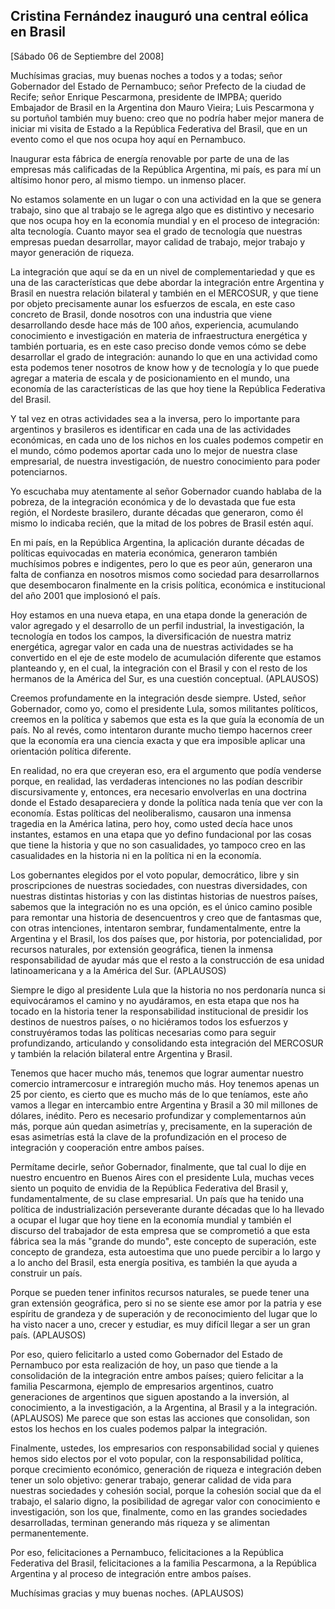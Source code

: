 Cristina Fernández inauguró una central eólica en Brasil
--------------------------------------------------------

[Sábado 06 de Septiembre del 2008]

Muchísimas gracias, muy buenas noches a todos y a todas; señor
Gobernador del Estado de Pernambuco; señor Prefecto de la ciudad de
Recife; señor Enrique Pescarmona, presidente de IMPBA; querido Embajador
de Brasil en la Argentina don Mauro Vieira; Luis Pescarmona y su
portuñol también muy bueno: creo que no podría haber mejor manera de
iniciar mi visita de Estado a la República Federativa del Brasil, que en
un evento como el que nos ocupa hoy aquí en Pernambuco.

Inaugurar esta fábrica de energía renovable por parte de una de las
empresas más calificadas de la República Argentina, mi país, es para mí
un altísimo honor pero, al mismo tiempo. un inmenso placer.

No estamos solamente en un lugar o con una actividad en la que se genera
trabajo, sino que al trabajo se le agrega algo que es distintivo y
necesario que nos ocupa hoy en la economía mundial y en el proceso de
integración: alta tecnología. Cuanto mayor sea el grado de tecnología
que nuestras empresas puedan desarrollar, mayor calidad de trabajo,
mejor trabajo y mayor generación de riqueza.

La integración que aquí se da en un nivel de complementariedad y que es
una de las características que debe abordar la integración entre
Argentina y Brasil en nuestra relación bilateral y también en el
MERCOSUR, y que tiene por objeto precisamente aunar los esfuerzos de
escala, en este caso concreto de Brasil, donde nosotros con una
industria que viene desarrollando desde hace más de 100 años,
experiencia, acumulando conocimiento e investigación en materia de
infraestructura energética y también portuaria, es en este caso preciso
donde vemos cómo se debe desarrollar el grado de integración: aunando lo
que en una actividad como esta podemos tener nosotros de know how y de
tecnología y lo que puede agregar a materia de escala y de
posicionamiento en el mundo, una economía de las características de las
que hoy tiene la República Federativa del Brasil.

Y tal vez en otras actividades sea a la inversa, pero lo importante para
argentinos y brasileros es identificar en cada una de las actividades
económicas, en cada uno de los nichos en los cuales podemos competir en
el mundo, cómo podemos aportar cada uno lo mejor de nuestra clase
empresarial, de nuestra investigación, de nuestro conocimiento para
poder potenciarnos.

Yo escuchaba muy atentamente al señor Gobernador cuando hablaba de la
pobreza, de la integración económica y de lo devastada que fue esta
región, el Nordeste brasilero, durante décadas que generaron, como él
mismo lo indicaba recién, que la mitad de los pobres de Brasil estén
aquí.

En mi país, en la República Argentina, la aplicación durante décadas de
políticas equivocadas en materia económica, generaron también muchísimos
pobres e indigentes, pero lo que es peor aún, generaron una falta de
confianza en nosotros mismos como sociedad para desarrollarnos que
desembocaron finalmente en la crisis política, económica e institucional
del año 2001 que implosionó el país.

Hoy estamos en una nueva etapa, en una etapa donde la generación de
valor agregado y el desarrollo de un perfil industrial, la
investigación, la tecnología en todos los campos, la diversificación de
nuestra matriz energética, agregar valor en cada una de nuestras
actividades se ha convertido en el eje de este modelo de acumulación
diferente que estamos planteando y, en el cual, la integración con el
Brasil y con el resto de los hermanos de la América del Sur, es una
cuestión conceptual. (APLAUSOS)

Creemos profundamente en la integración desde siempre. Usted, señor
Gobernador, como yo, como el presidente Lula, somos militantes
políticos, creemos en la política y sabemos que esta es la que guía la
economía de un país. No al revés, como intentaron durante mucho tiempo
hacernos creer que la economía era una ciencia exacta y que era
imposible aplicar una orientación política diferente.

En realidad, no era que creyeran eso, era el argumento que podía
venderse porque, en realidad, las verdaderas intenciones no las podían
describir discursivamente y, entonces, era necesario envolverlas en una
doctrina donde el Estado desapareciera y donde la política nada tenía
que ver con la economía. Estas políticas del neoliberalismo, causaron
una inmensa tragedia en la América latina, pero hoy, como usted decía
hace unos instantes, estamos en una etapa que yo defino fundacional por
las cosas que tiene la historia y que no son casualidades, yo tampoco
creo en las casualidades en la historia ni en la política ni en la
economía.

Los gobernantes elegidos por el voto popular, democrático, libre y sin
proscripciones de nuestras sociedades, con nuestras diversidades, con
nuestras distintas historias y con las distintas historias de nuestros
países, sabemos que la integración no es una opción, es el único camino
posible para remontar una historia de desencuentros y creo que de
fantasmas que, con otras intenciones, intentaron sembrar,
fundamentalmente, entre la Argentina y el Brasil, los dos países que,
por historia, por potencialidad, por recursos naturales, por extensión
geográfica, tienen la inmensa responsabilidad de ayudar más que el resto
a la construcción de esa unidad latinoamericana y a la América del Sur.
(APLAUSOS)

Siempre le digo al presidente Lula que la historia no nos perdonaría
nunca si equivocáramos el camino y no ayudáramos, en esta etapa que nos
ha tocado en la historia tener la responsabilidad institucional de
presidir los destinos de nuestros países, o no hiciéramos todos los
esfuerzos y construyéramos todas las políticas necesarias como para
seguir profundizando, articulando y consolidando esta integración del
MERCOSUR y también la relación bilateral entre Argentina y Brasil.

Tenemos que hacer mucho más, tenemos que lograr aumentar nuestro
comercio intramercosur e intraregión mucho más. Hoy tenemos apenas un 25
por ciento, es cierto que es mucho más de lo que teníamos, este año
vamos a llegar en intercambio entre Argentina y Brasil a 30 mil millones
de dólares, inédito. Pero es necesario profundizar y complementarnos aún
más, porque aún quedan asimetrías y, precisamente, en la superación de
esas asimetrías está la clave de la profundización en el proceso de
integración y cooperación entre ambos países.

Permítame decirle, señor Gobernador, finalmente, que tal cual lo dije en
nuestro encuentro en Buenos Aires con el presidente Lula, muchas veces
siento un poquito de envidia de la República Federativa del Brasil y,
fundamentalmente, de su clase empresarial. Un país que ha tenido una
política de industrialización perseverante durante décadas que lo ha
llevado a ocupar el lugar que hoy tiene en la economía mundial y también
el discurso del trabajador de esta empresa que se comprometió a que esta
fábrica sea la más "grande do mundo", este concepto de superación, este
concepto de grandeza, esta autoestima que uno puede percibir a lo largo
y a lo ancho del Brasil, esta energía positiva, es también la que ayuda
a construir un país.

Porque se pueden tener infinitos recursos naturales, se puede tener una
gran extensión geográfica, pero si no se siente ese amor por la patria y
ese espíritu de grandeza y de superación y de reconocimiento del lugar
que lo ha visto nacer a uno, crecer y estudiar, es muy difícil llegar a
ser un gran país. (APLAUSOS)

Por eso, quiero felicitarlo a usted como Gobernador del Estado de
Pernambuco por esta realización de hoy, un paso que tiende a la
consolidación de la integración entre ambos países; quiero felicitar a
la familia Pescarmona, ejemplo de empresarios argentinos, cuatro
generaciones de argentinos que siguen apostando a la inversión, al
conocimiento, a la investigación, a la Argentina, al Brasil y a la
integración. (APLAUSOS) Me parece que son estas las acciones que
consolidan, son estos los hechos en los cuales podemos palpar la
integración.

Finalmente, ustedes, los empresarios con responsabilidad social y
quienes hemos sido electos por el voto popular, con la responsabilidad
política, porque crecimiento económico, generación de riqueza e
integración deben tener un solo objetivo: generar trabajo, generar
calidad de vida para nuestras sociedades y cohesión social, porque la
cohesión social que da el trabajo, el salario digno, la posibilidad de
agregar valor con conocimiento e investigación, son los que, finalmente,
como en las grandes sociedades desarrolladas, terminan generando más
riqueza y se alimentan permanentemente.

Por eso, felicitaciones a Pernambuco, felicitaciones a la República
Federativa del Brasil, felicitaciones a la familia Pescarmona, a la
República Argentina y al proceso de integración entre ambos países.

Muchísimas gracias y muy buenas noches. (APLAUSOS)

 

 
